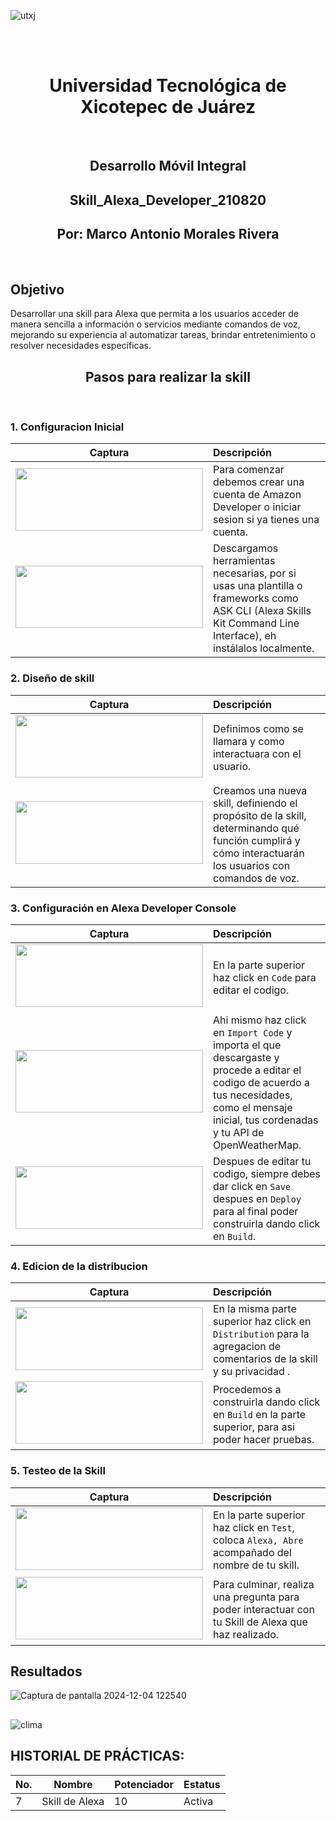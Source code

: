 ![utxj](https://github.com/loreasc2003/m4delProyecto/assets/163441777/57f5e0f6-567a-4597-beff-f8adc0768c60)

<br>
<br>
<h1 align="center"> Universidad Tecnológica de Xicotepec de Juárez </h1>
<br>

<h2 align="center"> Desarrollo Móvil Integral </h2>
<h2 align="center"> Skill_Alexa_Developer_210820 </h2>
<h2 align="center"> Por: Marco Antonio Morales Rivera </h2>

<br>
<h2> Objetivo </h2>
Desarrollar una skill para Alexa que permita a los usuarios acceder de manera sencilla a información o servicios mediante comandos de voz, mejorando su experiencia al automatizar tareas, brindar entretenimiento o resolver necesidades específicas.
<br>
<h2 align="center"> Pasos para realizar la skill </h2>
<br>
<h3> 1. Configuracion Inicial </h3>


| Captura | Descripción | 
|:-------------:|:---------------|
| <img src="https://github.com/user-attachments/assets/18807c8d-3a2a-4328-98b9-1bc6ab329b98"  width="300" height="100" style="margin-bottom: 5px;"> | Para comenzar debemos crear una cuenta de Amazon Developer o iniciar sesion si ya tienes una cuenta. |
| <img src="https://github.com/user-attachments/assets/c2766b6d-e3b5-4fb1-83df-a616f6aba615"  width="300" height="100" style="margin-bottom: 5px;"> | Descargamos herramientas necesarias, por si usas una plantilla o frameworks como ASK CLI (Alexa Skills Kit Command Line Interface), eh instálalos localmente. |

<h3> 2. Diseño de skill</h3>

| Captura | Descripción | 
|:-------------:|:---------------|
| <img src="https://github.com/user-attachments/assets/0fcbe642-7b45-4aaa-a365-81b899900b07"  width="300" height="100" style="margin-bottom: 5px;"> |Definimos como se llamara y como interactuara con el usuario.
| <img src="https://github.com/user-attachments/assets/020c928b-6aa7-4fb0-ae63-04e6bfe0f707"  width="300" height="100" style="margin-bottom: 5px;"> |Creamos una nueva skill, definiendo el propósito de la skill, determinando qué función cumplirá y cómo interactuarán los usuarios con comandos de voz.|

<h3> 3. Configuración en Alexa Developer Console </h3>

| Captura | Descripción | 
|:-------------:|:---------------|
| <img src="https://github.com/user-attachments/assets/513a4df9-f68e-43f0-aed7-5d82e2ee0101"  width="300" height="100" style="margin-bottom: 5px;"> |En la parte superior haz click en `Code` para editar el codigo.|
| <img src="https://github.com/user-attachments/assets/9fdfa934-6e00-4095-8ab8-49d1cd34d8e4"  width="300" height="100" style="margin-bottom: 5px;"> |Ahi mismo haz click en `Import Code` y importa el que descargaste y procede a editar el codigo de acuerdo a tus necesidades, como el mensaje inicial, tus cordenadas y tu API de OpenWeatherMap.|
| <img src="https://github.com/user-attachments/assets/1595bd76-8c9c-4f18-8b9b-16eb44035243"  width="300" height="100" style="margin-bottom: 5px;"> |Despues de editar tu codigo, siempre debes dar click en `Save` despues en `Deploy` para al final poder construirla dando click en `Build`.|

<h3> 4. Edicion de la distribucion</h3>

| Captura | Descripción | 
|:-------------:|:---------------|
| <img src="https://github.com/user-attachments/assets/4dfe8bc1-99f3-48a4-8a39-5405463e01be"  width="300" height="100" style="margin-bottom: 5px;"> |En la misma parte superior haz click en `Distribution` para la agregacion de comentarios de la skill y su privacidad .
| <img src="https://github.com/user-attachments/assets/2ee73f35-37b7-40a6-8d55-7b4a8fcd61f1"  width="300" height="100" style="margin-bottom: 5px;"> |Procedemos a construirla dando click en `Build` en la parte superior, para asi poder hacer pruebas.|

<h3> 5. Testeo de la Skill </h3>

| Captura | Descripción | 
|:-------------:|:---------------|
| <img src="https://github.com/user-attachments/assets/1815d075-1ff8-4160-9256-f247e9aec77f"  width="300" height="100" style="margin-bottom: 5px;"> |En la parte superior haz click en `Test`, coloca `Alexa, Abre` acompañado del nombre de tu skill.
| <img src="https://github.com/user-attachments/assets/f4c69fc1-fa14-4a6b-b439-a94d2588d771"  width="300" height="100" style="margin-bottom: 5px;"> |Para culminar, realiza una pregunta para poder interactuar con tu Skill de Alexa que haz realizado.|

## Resultados
![Captura de pantalla 2024-12-04 122540](https://github.com/user-attachments/assets/0023f463-764c-48c5-9056-7cf425b266ba)

##
![clima](https://github.com/user-attachments/assets/9c966891-3d52-445b-9022-6b2d0b482243)

## HISTORIAL DE PRÁCTICAS:
|No.|Nombre|Potenciador|Estatus|
|--|--|--|--|
|7|Skill de Alexa|10|Activa|






